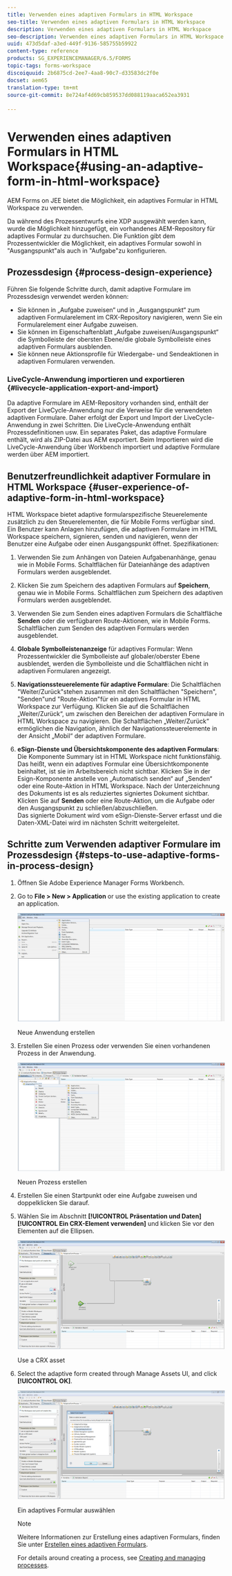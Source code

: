 ```yaml
---
title: Verwenden eines adaptiven Formulars in HTML Workspace
seo-title: Verwenden eines adaptiven Formulars in HTML Workspace
description: Verwenden eines adaptiven Formulars in HTML Workspace
seo-description: Verwenden eines adaptiven Formulars in HTML Workspace
uuid: 473d5daf-a3ed-449f-9136-585755b59922
content-type: reference
products: SG_EXPERIENCEMANAGER/6.5/FORMS
topic-tags: forms-workspace
discoiquuid: 2b6875cd-2ee7-4aa8-90c7-d33583dc2f0e
docset: aem65
translation-type: tm+mt
source-git-commit: 8e724af4d69cb859537dd088119aaca652ea3931

---
```



# Verwenden eines adaptiven Formulars in HTML Workspace{#using-an-adaptive-form-in-html-workspace}

AEM Forms on JEE bietet die Möglichkeit, ein adaptives Formular in HTML Workspace zu verwenden.

Da während des Prozessentwurfs eine XDP ausgewählt werden kann, wurde die Möglichkeit hinzugefügt, ein vorhandenes AEM-Repository für adaptives Formular zu durchsuchen. Die Funktion gibt dem Prozessentwickler die Möglichkeit, ein adaptives Formular sowohl in &quot;Ausgangspunkt&quot;als auch in &quot;Aufgabe&quot;zu konfigurieren.

## Prozessdesign {#process-design-experience}

Führen Sie folgende Schritte durch, damit adaptive Formulare im Prozessdesign verwendet werden können:

* Sie können in „Aufgabe zuweisen“ und in „Ausgangspunkt“ zum adaptiven Formularelement im CRX-Repository navigieren, wenn Sie ein Formularelement einer Aufgabe zuweisen.
* Sie können im Eigenschaftenblatt „Aufgabe zuweisen/Ausgangspunkt“ die Symbolleiste der obersten Ebene/die globale Symbolleiste eines adaptiven Formulars ausblenden.
* Sie können neue Aktionsprofile für Wiedergabe- und Sendeaktionen in adaptiven Formularen verwenden.

### LiveCycle-Anwendung importieren und exportieren {#livecycle-application-export-and-import}

Da adaptive Formulare im AEM-Repository vorhanden sind, enthält der Export der LiveCycle-Anwendung nur die Verweise für die verwendeten adaptiven Formulare. Daher erfolgt der Export und Import der LiveCycle-Anwendung in zwei Schritten. Die LiveCycle-Anwendung enthält Prozessdefinitionen usw. Ein separates Paket, das adaptive Formulare enthält, wird als ZIP-Datei aus AEM exportiert. Beim Importieren wird die LiveCycle-Anwendung über Workbench importiert und adaptive Formulare werden über AEM importiert.

## Benutzerfreundlichkeit adaptiver Formulare in HTML Workspace {#user-experience-of-adaptive-form-in-html-workspace}

HTML Workspace bietet adaptive formularspezifische Steuerelemente zusätzlich zu den Steuerelementen, die für Mobile Forms verfügbar sind. Ein Benutzer kann Anlagen hinzufügen, die adaptiven Formulare im HTML Workspace speichern, signieren, senden und navigieren, wenn der Benutzer eine Aufgabe oder einen Ausgangspunkt öffnet. Spezifikationen:

1. Verwenden Sie zum Anhängen von Dateien Aufgabenanhänge, genau wie in Mobile Forms. Schaltflächen für Dateianhänge des adaptiven Formulars werden ausgeblendet.

1. Klicken Sie zum Speichern des adaptiven Formulars auf **Speichern**, genau wie in Mobile Forms. Schaltflächen zum Speichern des adaptiven Formulars werden ausgeblendet.

1. Verwenden Sie zum Senden eines adaptiven Formulars die Schaltfläche **Senden** oder die verfügbaren Route-Aktionen, wie in Mobile Forms. Schaltflächen zum Senden des adaptiven Formulars werden ausgeblendet.

1. **Globale Symbolleistenanzeige** für adaptives Formular: Wenn Prozessentwickler die Symbolleiste auf globaler/oberster Ebene ausblendet, werden die Symbolleiste und die Schaltflächen nicht in adaptiven Formularen angezeigt.

1. **Navigationssteuerelemente für adaptive Formulare**: Die Schaltflächen &quot;Weiter/Zurück&quot;stehen zusammen mit den Schaltflächen &quot;Speichern&quot;, &quot;Senden&quot;und &quot;Route-Aktion&quot;für ein adaptives Formular in HTML Workspace zur Verfügung. Klicken Sie auf die Schaltflächen „Weiter/Zurück“, um zwischen den Bereichen der adaptiven Formulare in HTML Workspace zu navigieren. Die Schaltflächen „Weiter/Zurück“ ermöglichen die Navigation, ähnlich der Navigationssteuerelemente in der Ansicht „Mobil“ der adaptiven Formulare.

1. **eSign-Dienste und Übersichtskomponente des adaptiven Formulars**: Die Komponente Summary ist in HTML Workspace nicht funktionsfähig. Das heißt, wenn ein adaptives Formular eine Übersichtkomponente beinhaltet, ist sie im Arbeitsbereich nicht sichtbar. Klicken Sie in der Esign-Komponente anstelle von „Automatisch senden“ auf „Senden“ oder eine Route-Aktion in HTML Workspace. Nach der Unterzeichnung des Dokuments ist es als reduziertes signiertes Dokument sichtbar. Klicken Sie auf **Senden** oder eine Route-Aktion, um die Aufgabe oder den Ausgangspunkt zu schließen/abzuschließen.\
   Das signierte Dokument wird vom eSign-Dienste-Server erfasst und die Daten-XML-Datei wird im nächsten Schritt weitergeleitet.

## Schritte zum Verwenden adaptiver Formulare im Prozessdesign {#steps-to-use-adaptive-forms-in-process-design}

1. Öffnen Sie Adobe Experience Manager Forms Workbench.

1. Go to **File > New > Application** or use the existing application to create an application.

   ![Neue Anwendung erstellen](assets/create_new_appl.png)

   Neue Anwendung erstellen

1. Erstellen Sie einen Prozess oder verwenden Sie einen vorhandenen Prozess in der Anwendung.

   ![Neuen Prozess erstellen](assets/create_new_process.png)

   Neuen Prozess erstellen

1. Erstellen Sie einen Startpunkt oder eine Aufgabe zuweisen und doppelklicken Sie darauf.
1. Wählen Sie im Abschnitt **[!UICONTROL Präsentation und Daten]** **[!UICONTROL Ein CRX-Element verwenden]** und klicken Sie vor den Elementen auf die Ellipsen.

   ![Use a CRX asset](assets/use_crx_asset.png)

   Use a CRX asset

1. Select the adaptive form created through Manage Assets UI, and click **[!UICONTROL OK]**.

   ![Ein adaptives Formular auswählen](assets/selecting_form.png)

   Ein adaptives Formular auswählen

   >[!NOTE]
   >
   >Weitere Informationen zur Erstellung eines adaptiven Formulars, finden Sie unter [Erstellen eines adaptiven Formulars](../../forms/using/creating-adaptive-form.md).
   >
   >
   >For details around creating a process, see [Creating and managing processes](https://help.adobe.com/en_US/AEMForms/6.1/WorkbenchHelp/WS92d06802c76abadb-1cc35bda128261a20dd-7ff7.2.html).

